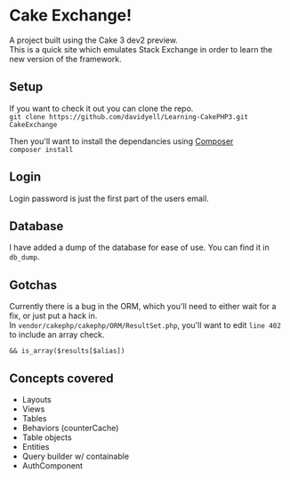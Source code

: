 # Cake Exchange!
A project built using the Cake 3 dev2 preview.  
This is a quick site which emulates Stack Exchange in order to learn the new version of the framework.

## Setup
If you want to check it out you can clone the repo.  
`git clone https://github.com/davidyell/Learning-CakePHP3.git CakeExchange`  

Then you'll want to install the dependancies using [Composer](https://getcomposer.org/)  
`composer install`

## Login
Login password is just the first part of the users email.

## Database
I have added a dump of the database for ease of use. You can find it in `db_dump`.

## Gotchas
Currently there is a bug in the ORM, which you'll need to either wait for a fix, or just put a hack in.  
In `vendor/cakephp/cakephp/ORM/ResultSet.php`, you'll want to edit `line 402` to include an array check.  

` && is_array($results[$alias]) `

## Concepts covered
* Layouts
* Views
* Tables
* Behaviors (counterCache)
* Table objects
* Entities
* Query builder w/ containable
* AuthComponent